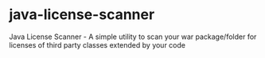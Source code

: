 java-license-scanner
====================

Java License Scanner - A simple utility to scan your war package/folder for licenses of third party classes extended by your code
